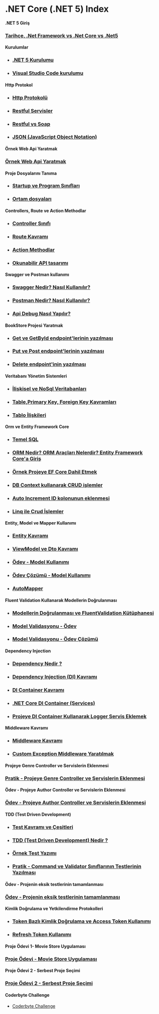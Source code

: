 # .NET Core (.NET 5) Index

#### .NET 5 Giriş ####

### [Tarihçe, .Net Framework vs .Net Core vs .Net5](1-net5-giris/)

#### Kurulumlar ####


- ### [.NET 5 Kurulumu](1-net-5-kurulumu/)
- ### [Visual Studio Code kurulumu](2-vscode-kurulumu/)

#### Http Protokol ####
- ### [Http Protokolü](1-http-ptotokolu)
- ### [Restful Servisler](2-restful-servisler/)
- ### [Restful vs Soap](3-restful-vs-soap/)
- ### [JSON (JavaScript Object Notation)](4-json/)

#### Örnek Web Api Yaratmak ####
### [Örnek Web Api Yaratmak](4-ornek-webapi-yaratmak/)

#### Proje Dosyalarını Tanıma ####
- ### [Startup ve Program Sınıfları](1-startup/)
- ### [Ortam dosyaları](2-ortam-dosyalari/)

#### Controllers, Route ve Action Methodlar ####
- ### [Controller Sınıfı](1-controller-nedir/)
- ### [Route Kavramı](2-route/)
- ### [Action Methodlar](3-action-metotlar/)
- ### [Okunabilir API tasarımı](4-okunabilir-api-tasarimi/)

#### Swagger ve Postman kullanımı ####
- ### [Swagger Nedir? Nasıl Kullanılır?](1-swagger-ui-nedir-nasıl-kullanılır/)
- ### [Postman Nedir? Nasıl Kullanılır?](2-postman-nedir-nasıl-kullanılır/)
- ### [Api Debug Nasıl Yapılır?](3-api-debug/)

#### BookStore Projesi Yaratmak ####
- ### [Get ve GetById endpoint'lerinin yazılması](1-get-endpoint)
- ### [Put ve Post endpoint'lerinin yazılması](2-put-ve-post-endpoint)
- ### [Delete endpoint'inin yazılması](3-delete-endpoint)

#### Veritabanı Yönetim Sistemleri ####
- ### [İlişkisel ve NoSql Veritabanları](1-iliskisel-nosql-veritabanlari/)
- ### [Table,Primary Key, Foreign Key Kavramları](2-table-pk-fk-kavramlari/)
- ### [Tablo İlişkileri](3-tablo-iliskileri/)

#### Orm ve Entity Framework Core ####
- ### [Temel SQL](1-temel-sql/)
- ### [ORM Nedir? ORM Araçları Nelerdir? Entity Framework Core'a Giriş](2-orm-ve-ef-core/)
- ### [Örnek Projeye EF Core Dahil Etmek](3-projeye-efcore-eklemek/)
- ### [DB Context kullanarak CRUD işlemler](4-db-context-ile-crud-islemler/)
- ### [Auto Increment ID kolonunun eklenmesi](5-auto-increment-id-kolonu)
- ### [Linq ile Crud İşlemler](6-linq/)

#### Entity, Model ve Mapper Kullanımı ####
- ### [Entity Kavramı](1-entity-kavrami/)
- ### [ViewModel ve Dto Kavramı](2-viewmodel-ve-dto-kavrami/)
- ### [Ödev - Model Kullanımı](4-odev-model-kullanimi)
- ### [Ödev Çözümü - Model Kullanımı](5-odev-cozum-model-kullanımı)
- ### [AutoMapper](6-automapper/)

#### Fluent Validation Kullanarak Modellerin Doğrulanması ####
- ### [Modellerin Doğrulanması ve FluentValidation Kütüphanesi](1-model-validasyonu)
- ### [Model Validasyonu - Ödev](2-model-validasyonu-odev)
- ### [Model Validasyonu - Ödev Çözümü](3-model-validasyonu-odev-cozum)

#### Dependency Injection ####
- ### [Dependency Nedir ?](1-dependency-nedir/)
- ### [Dependency Injection (DI) Kavramı](2-dependency-injection-kavrami/)
- ### [DI Container Kavramı](3-di-container/)
- ### [.NET Core DI Container (Services)](4-net-core-di-container/)
- ### [Projeye DI Container Kullanarak Logger Servis Eklemek](5-di-container-ile-logger-service-eklemek)

#### Middleware Kavramı ####
- ### [Middleware Kavramı](1-middleware-nedir/)
- ### [Custom Exception Middleware Yaratılmak](2-projeye-mw-eklenmesi/)

#### Projeye Genre Controller ve Servislerin Eklenmesi ####
### [Pratik - Projeye Genre Controller ve Servislerin Eklenmesi](15-genre-controller-eklenmesi)

#### Ödev - Projeye Author Controller ve Servislerin Eklenmesi ####
### [Ödev - Projeye Author Controller ve Servislerin Eklenmesi](16-odev-author-controller-eklenmesi)

#### TDD (Test Driven Development) ####
- ### [Test Kavramı ve Çeşitleri](1-test-kavrami-cesitleri/)
- ### [TDD (Test Driven Development) Nedir ?](2-tdd-nedir/)
- ### [Örnek Test Yazımı](3-unit-test-yazmak/)
- ### [Pratik - Command ve Validator Sınıflarının Testlerinin Yazılması](4-command-ve-validator-testlerinin-yazılmasi)

#### Ödev - Projenin eksik testlerinin tamamlanması ####
### [Ödev - Projenin eksik testlerinin tamamlanması](17-odev-unit-tests/)

#### Kimlik Doğrulama ve Yetkilendirme Protokolleri ####
- ### [Token Bazlı Kimlik Doğrulama ve Access Token Kullanımı](1-token-bazlı-kimlik-dogrulama)
- ### [Refresh Token Kullanımı](2-refresh-token-kullanımı)


#### Proje Ödevi 1- Movie Store Uygulaması ####
### [Proje Ödevi - Movie Store Uygulaması](19-proje-1/)

#### Proje Ödevi 2 - Serbest Proje Seçimi ####
### [Proje Ödevi 2 - Serbest Proje Seçimi](20-proje-2/)

#### Coderbyte Challenge ####
- [Coderbyte Challenge](coderbyte-challenge)

